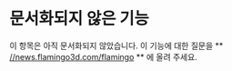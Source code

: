 ---
---


# 문서화되지 않은 기능
이 항목은 아직 문서화되지 않았습니다.
이 기능에 대한 질문을 ** [//news.flamingo3d.com/flamingo](flamingo) ** 에 올려 주세요.

